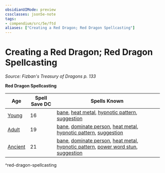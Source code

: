 ```yaml
---
obsidianUIMode: preview
cssclasses: json5e-note
tags:
- compendium/src/5e/ftd
aliases: ["Creating a Red Dragon; Red Dragon Spellcasting"]
---
```

# Creating a Red Dragon; Red Dragon Spellcasting
*Source: Fizban's Treasury of Dragons p. 133* 

**Red Dragon Spellcasting**

| Age | Spell Save DC | Spells Known |
|-----|---------------|--------------|
| [Young](/3-Mechanics/CLI/bestiary/dragon/young-red-dragon.md) | 16 | [bane](/3-Mechanics/CLI/spells/bane.md), [heat metal](/3-Mechanics/CLI/spells/heat-metal.md), [hypnotic pattern](/3-Mechanics/CLI/spells/hypnotic-pattern.md), [suggestion](/3-Mechanics/CLI/spells/suggestion.md) |
| [Adult](/3-Mechanics/CLI/bestiary/dragon/adult-red-dragon.md) | 19 | [bane](/3-Mechanics/CLI/spells/bane.md), [dominate person](/3-Mechanics/CLI/spells/dominate-person.md), [heat metal](/3-Mechanics/CLI/spells/heat-metal.md), [hypnotic pattern](/3-Mechanics/CLI/spells/hypnotic-pattern.md), [suggestion](/3-Mechanics/CLI/spells/suggestion.md) |
| [Ancient](/3-Mechanics/CLI/bestiary/dragon/ancient-red-dragon.md) | 21 | [bane](/3-Mechanics/CLI/spells/bane.md), [dominate person](/3-Mechanics/CLI/spells/dominate-person.md), [heat metal](/3-Mechanics/CLI/spells/heat-metal.md), [hypnotic pattern](/3-Mechanics/CLI/spells/hypnotic-pattern.md), [power word stun](/3-Mechanics/CLI/spells/power-word-stun.md), [suggestion](/3-Mechanics/CLI/spells/suggestion.md) |
^red-dragon-spellcasting